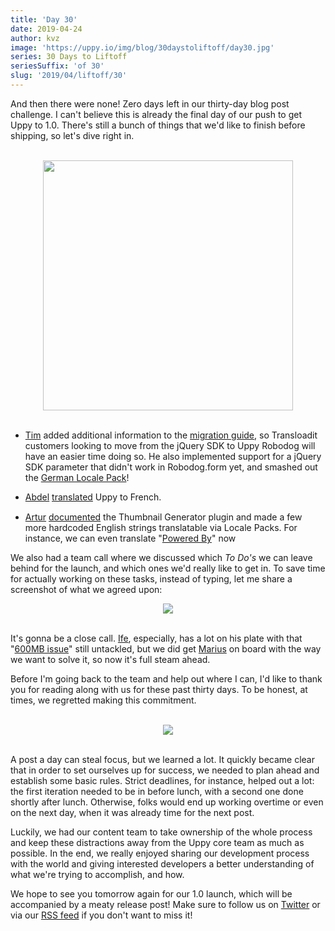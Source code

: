 ```yaml
---
title: 'Day 30'
date: 2019-04-24
author: kvz
image: 'https://uppy.io/img/blog/30daystoliftoff/day30.jpg'
series: 30 Days to Liftoff
seriesSuffix: 'of 30'
slug: '2019/04/liftoff/30'
---
```


And then there were none! Zero days left in our thirty-day blog post challenge.
I can't believe this is already the final day of our push to get Uppy to 1.0.
There's still a bunch of things that we'd like to finish before shipping, so
let's dive right in.

<center><br /><img width="400" src="/img/blog/30daystoliftoff/day30.jpg" /><br /><br /></center>

<!--truncate-->

- [Tim](https://github.com/tim-kos) added additional information to the
  [migration guide](https://uppy.io/docs/robodog/form/#Migrating-From-the-jQuery-SDK),
  so Transloadit customers looking to move from the jQuery SDK to Uppy Robodog
  will have an easier time doing so. He also implemented support for a jQuery
  SDK parameter that didn't work in Robodog.form yet, and smashed out the
  [German Locale Pack](https://github.com/transloadit/uppy/pull/1475)!

- [Abdel](https://github.com/kiloreux)
  [translated](https://github.com/transloadit/uppy/pull/1481) Uppy to French.
  <img src="https://avatars1.githubusercontent.com/u/20061212?s=460&v=4" width="16" align="absmiddle"/>

- [Artur](https://github.com/arturi)
  [documented](https://github.com/transloadit/uppy/pull/1468) the Thumbnail
  Generator plugin and made a few more hardcoded English strings translatable
  via Locale Packs. For instance, we can even translate
  "[Powered By](https://github.com/transloadit/uppy/commit/6d36309b72b62e215caa172a6300a0f0c7083ce8)"
  now

We also had a team call where we discussed which _To Do's_ we can leave behind
for the launch, and which ones we'd really like to get in. To save time for
actually working on these tasks, instead of typing, let me share a screenshot of
what we agreed upon:

<center><a rel="noreferrer noopener" target="_blank" href="/img/blog/30daystoliftoff/2019-04-day30-board.png"><img src="/img/blog/30daystoliftoff/2019-04-day30-board.png" /></a><br /><br /></center>

It's gonna be a close call. [Ife](https://github.com/ifedapoolarewaju),
especially, has a lot on his plate with that
"[600MB issue](https://github.com/tus/tus-js-client/issues/146)" still
untackled, but we did get [Marius](https://github.com/Acconut) on board with the
way we want to solve it, so now it's full steam ahead.

Before I'm going back to the team and help out where I can, I'd like to thank
you for reading along with us for these past thirty days. To be honest, at
times, we regretted making this commitment.

<center><br /><img src="/img/blog/30daystoliftoff/2019-04-day30-posts.png" /><br /><br /></center>

A post a day can steal focus, but we learned a lot. It quickly became clear that
in order to set ourselves up for success, we needed to plan ahead and establish
some basic rules. Strict deadlines, for instance, helped out a lot: the first
iteration needed to be in before lunch, with a second one done shortly after
lunch. Otherwise, folks would end up working overtime or even on the next day,
when it was already time for the next post.

Luckily, we had our content team to take ownership of the whole process and keep
these distractions away from the Uppy core team as much as possible. In the end,
we really enjoyed sharing our development process with the world and giving
interested developers a better understanding of what we're trying to accomplish,
and how.

We hope to see you tomorrow again for our 1.0 launch, which will be accompanied
by a meaty release post! Make sure to follow us on
[Twitter](https://twitter.com/uppy_io) or via our
[RSS feed](https://uppy.io/atom.xml) if you don't want to miss it!

<!-- <center><img width="400" src="https://media.giphy.com/media/11syU6ZZ6PsGRO/giphy.gif" /><br/><br/></center> -->
